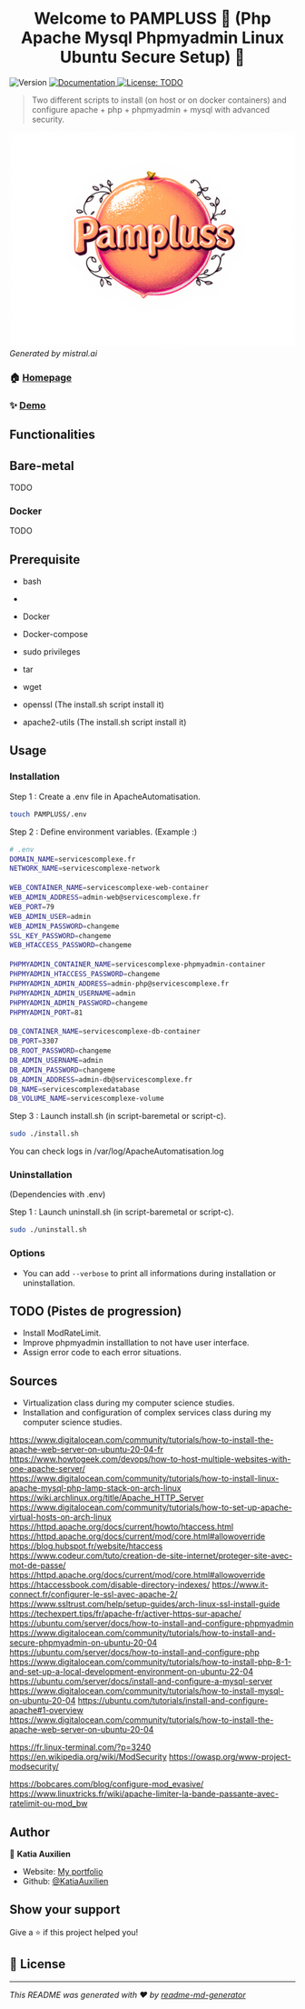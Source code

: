 <h1 align="center">Welcome to PAMPLUSS 🍋 (Php Apache Mysql Phpmyadmin Linux Ubuntu Secure Setup) 👋</h1>
<p>
  <img alt="Version" src="https://img.shields.io/badge/version-1-blue.svg?cacheSeconds=2592000" />
  <a href="TODO" target="_blank">
    <img alt="Documentation" src="https://img.shields.io/badge/documentation-yes-brightgreen.svg" />
  </a>
  <a href="TODO" target="_blank">
    <img alt="License: TODO" src="https://img.shields.io/badge/License-TODO-yellow.svg" />
  </a>
</p>

> Two different scripts to install (on host or on docker containers) and configure apache + php + phpmyadmin + mysql with advanced security.

![Logo PAMPLUSS generated by mistral.ai](docs/PAMPLUSS_LOGO.jpg)
*Generated by mistral.ai*

### 🏠 [Homepage](https://github.com/KatiaAuxilien/ApacheAutomatisation)

### ✨ [Demo](https://katiaauxilien.github.io/projets/) 

## Functionalities

## Bare-metal

TODO

### Docker

TODO

## Prerequisite
- bash
- 
- Docker
- Docker-compose
- sudo privileges
- tar
- wget

- openssl (The install.sh script install it)
- apache2-utils (The install.sh script install it)

## Usage

### Installation

Step 1 : Create a .env file in ApacheAutomatisation.
```sh
touch PAMPLUSS/.env
```

Step 2 : Define environment variables. (Example :)
```sh
# .env
DOMAIN_NAME=servicescomplexe.fr
NETWORK_NAME=servicescomplexe-network

WEB_CONTAINER_NAME=servicescomplexe-web-container
WEB_ADMIN_ADDRESS=admin-web@servicescomplexe.fr
WEB_PORT=79
WEB_ADMIN_USER=admin
WEB_ADMIN_PASSWORD=changeme
SSL_KEY_PASSWORD=changeme
WEB_HTACCESS_PASSWORD=changeme

PHPMYADMIN_CONTAINER_NAME=servicescomplexe-phpmyadmin-container
PHPMYADMIN_HTACCESS_PASSWORD=changeme
PHPMYADMIN_ADMIN_ADDRESS=admin-php@servicescomplexe.fr
PHPMYADMIN_ADMIN_USERNAME=admin
PHPMYADMIN_ADMIN_PASSWORD=changeme
PHPMYADMIN_PORT=81

DB_CONTAINER_NAME=servicescomplexe-db-container
DB_PORT=3307
DB_ROOT_PASSWORD=changeme
DB_ADMIN_USERNAME=admin
DB_ADMIN_PASSWORD=changeme
DB_ADMIN_ADDRESS=admin-db@servicescomplexe.fr
DB_NAME=servicescomplexedatabase
DB_VOLUME_NAME=servicescomplexe-volume
```

Step 3 : Launch install.sh (in script-baremetal or script-c).
```sh
sudo ./install.sh
```

You can check logs in /var/log/ApacheAutomatisation.log

### Uninstallation

(Dependencies with .env)

Step 1 : Launch uninstall.sh (in script-baremetal or script-c).
```sh
sudo ./uninstall.sh
```

### Options

- You can add `--verbose` to print all informations during installation or uninstallation.


## TODO (Pistes de progression)

- Install ModRateLimit.
- Improve phpmyadmin installlation to not have user interface.
- Assign error code to each error situations.

## Sources

- Virtualization class  during my computer science studies.
- Installation and configuration of complex services class during my computer science studies.

https://www.digitalocean.com/community/tutorials/how-to-install-the-apache-web-server-on-ubuntu-20-04-fr
https://www.howtogeek.com/devops/how-to-host-multiple-websites-with-one-apache-server/
https://www.digitalocean.com/community/tutorials/how-to-install-linux-apache-mysql-php-lamp-stack-on-arch-linux
https://wiki.archlinux.org/title/Apache_HTTP_Server
https://www.digitalocean.com/community/tutorials/how-to-set-up-apache-virtual-hosts-on-arch-linux
https://httpd.apache.org/docs/current/howto/htaccess.html
https://httpd.apache.org/docs/current/mod/core.html#allowoverride
https://blog.hubspot.fr/website/htaccess
https://www.codeur.com/tuto/creation-de-site-internet/proteger-site-avec-mot-de-passe/
https://httpd.apache.org/docs/current/mod/core.html#allowoverride
https://htaccessbook.com/disable-directory-indexes/
https://www.it-connect.fr/configurer-le-ssl-avec-apache-2/
https://www.ssltrust.com/help/setup-guides/arch-linux-ssl-install-guide
https://techexpert.tips/fr/apache-fr/activer-https-sur-apache/
https://ubuntu.com/server/docs/how-to-install-and-configure-phpmyadmin
https://www.digitalocean.com/community/tutorials/how-to-install-and-secure-phpmyadmin-on-ubuntu-20-04
https://ubuntu.com/server/docs/how-to-install-and-configure-php
https://www.digitalocean.com/community/tutorials/how-to-install-php-8-1-and-set-up-a-local-development-environment-on-ubuntu-22-04
https://ubuntu.com/server/docs/install-and-configure-a-mysql-server
https://www.digitalocean.com/community/tutorials/how-to-install-mysql-on-ubuntu-20-04
https://ubuntu.com/tutorials/install-and-configure-apache#1-overview
https://www.digitalocean.com/community/tutorials/how-to-install-the-apache-web-server-on-ubuntu-20-04

https://fr.linux-terminal.com/?p=3240
https://en.wikipedia.org/wiki/ModSecurity
https://owasp.org/www-project-modsecurity/

https://bobcares.com/blog/configure-mod_evasive/
https://www.linuxtricks.fr/wiki/apache-limiter-la-bande-passante-avec-ratelimit-ou-mod_bw

## Author

👤 **Katia Auxilien**

* Website: [My portfolio](https://katiaauxilien.github.io/projets.html)
* Github: [@KatiaAuxilien](https://github.com/KatiaAuxilien)
<!-- * LinkedIn: [@TODO](https://linkedin.com/in/TODO) -->

<!--## 🤝 Contributing-->

<!--Contributions, issues and feature requests are welcome!<br />Feel free to check [issues page](https://github.com/KatiaAuxilien/ApacheAutomatisation/issues). -->

## Show your support

Give a ⭐️ if this project helped you!

## 📝 License

<!-- Copyright © 2024 [Katia Auxilien](https://github.com/KatiaAuxilien).<br /> -->
<!-- This project is [TODO](TODO) licensed. -->

***
_This README was generated with ❤️ by [readme-md-generator](https://github.com/kefranabg/readme-md-generator)_
